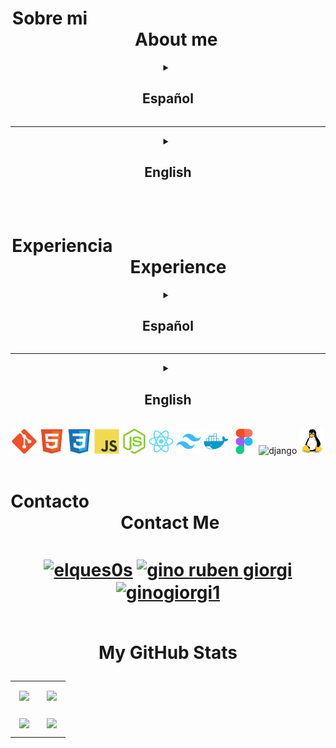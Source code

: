 <h1 align="center">Sobre mi‎ ‎ ‎ ‎ ‎ ‎ ‎ ‎ ‎ ‎ ‎ ‎ ‎ ‎ ‎ ‎ ‎ ‎ ‎ ‎ ‎ ‎ ‎ ‎ ‎ ‎ ‎ ‎ ‎ ‎ ‎‎ ‎ ‎ ‎ ‎ ‎ ‎ ‎ ‎ ‎ ‎ ‎ ‎ ‎ ‎ ‎ ‎ ‎ ‎ ‎ ‎ ‎ ‎ ‎ ‎ ‎ ‎ ‎ ‎ ‎ ‎ ‎  About me </h2>
<details close>
<summary align="center"><h2>Español</h2></summary>
<br>
<div align="center">
Mi nombre completo es Gino Rubén Giorgi, nacido el 7 de enero de 1999. Oriundo de Rosario, Argentina. Apasionado del hardware y el software desde chico. Mis habilidades principales son de JavaScript, pero me gusta experimentar con tecnologías más avanzadas y raras.

Me considero muy perfeccionista, siempre trato de entregar el mejor producto posible, y me interesa escuchar y adquirir opiniones diferentes a la mía.

En mi tiempo libre me gusta experimentar y aprender sobre sistemas operativos, cocinar, y debatir con amigos sobre política, economía y videojuegos. 

En el futuro me veo involucrándome con la inteligencia artificial y desarrollando una tecnología revolucionaria.

En el ámbito personal anhelo conocer culturas diferentes a la mía, como las originarias de Japón o Italia.
</div>

</details>

------------

<details close>
<summary align="center"><h2>English</h2></summary>
<br>
<div align="center">
My full name is Gino Rubén Giorgi, born on January 7, 1999. Originally from Rosario, Argentina. Passionate about hardware and software since childhood. My main skills are JavaScript, but I like to experiment with more advanced and weird technologies.

I consider myself very perfectionist, I always try to deliver the best product possible, and I am interested in listening to and acquiring opinions different from mine.

In my free time I like to experiment and learn about operating systems, cook, and debate with friends about politics, economics, and video games.

In the future I see myself getting involved with artificial intelligence and developing revolutionary technology.

On a personal level, I long to get to know cultures different from mine, such as those originating from Japan or Italy.
</div>

</details>

‎ ‎ 

<h1 align="center">Experiencia‎ ‎ ‎ ‎ ‎ ‎ ‎ ‎ ‎ ‎ ‎ ‎ ‎ ‎ ‎ ‎ ‎ ‎ ‎ ‎ ‎ ‎ ‎ ‎ ‎ ‎ ‎ ‎ ‎ ‎ ‎‎ ‎ ‎ ‎ ‎ ‎ ‎ ‎ ‎ ‎ ‎ ‎ ‎ ‎ ‎ ‎ ‎ ‎ ‎ ‎ ‎ ‎ ‎ ‎ ‎ ‎ ‎  Experience</h2>
<details close>
<summary align="center"><h2>Español</h2></summary>
<br>

- Cursos de programación Full Stack realizados en la plataforma de Platzi https://platzi.com/
- Curso de Python de Coderhouse en https://www.coderhouse.com/
- Titulo en Ingles de Misericordia School of English

</details>

------------

<details close>
<summary align="center"><h2>English</h2></summary>
<br>

- Full Stack programming courses carried out on the Platzi platform https://platzi.com/
- Coderhouse Python Course in https://www.coderhouse.com/
- Degree in English from Misericordia School of English

</details>
‎ 

<div align="center">
  <img src="https://raw.githubusercontent.com/devicons/devicon/master/icons/git/git-original.svg" width="40" height="40" />
  <img src="https://raw.githubusercontent.com/devicons/devicon/master/icons/html5/html5-original.svg" width="40" height="40" />
  <img src="https://raw.githubusercontent.com/devicons/devicon/master/icons/css3/css3-original.svg" width="40" height="40" />
  <img src="https://raw.githubusercontent.com/devicons/devicon/master/icons/javascript/javascript-original.svg" width="40" height="40" />
  <img src="https://raw.githubusercontent.com/devicons/devicon/master/icons/nodejs/nodejs-original.svg" width="40" height="40" />
  <img src="https://raw.githubusercontent.com/devicons/devicon/master/icons/react/react-original.svg" width="40" height="40" />
  <img src="https://raw.githubusercontent.com/devicons/devicon/master/icons/tailwindcss/tailwindcss-plain.svg" width="40" height="40" />
  <img src="https://raw.githubusercontent.com/devicons/devicon/master/icons/docker/docker-plain.svg" width="40" height="40" />
  <img src="https://raw.githubusercontent.com/devicons/devicon/master/icons/figma/figma-original.svg" width="40" height="40" />
  <img src="https://cdn.worldvectorlogo.com/logos/django.svg" alt="django" width="40" height="40"/>
  <img src="https://raw.githubusercontent.com/devicons/devicon/master/icons/linux/linux-original.svg" alt="linux" width="40" height="40"/>
<div/>
‎ ‎ 

<h1 align="center">Contacto‎ ‎ ‎ ‎ ‎ ‎ ‎ ‎ ‎ ‎ ‎ ‎ ‎ ‎ ‎ ‎ ‎ ‎ ‎ ‎ ‎ ‎ ‎ ‎ ‎ ‎ ‎ ‎ ‎ ‎ ‎ ‎ ‎ ‎ ‎ ‎ ‎ ‎ ‎ ‎ ‎ ‎ ‎ ‎ ‎ ‎ ‎ ‎ ‎ ‎ ‎ ‎ ‎ ‎ ‎ ‎ ‎ ‎ ‎ Contact Me<h1/>
<div align="center">
<a href="https://twitter.com/ginogiorgi890" target="blank"><img align="center" src="https://raw.githubusercontent.com/rahuldkjain/github-profile-readme-generator/master/src/images/icons/Social/twitter.svg" alt="elques0s" height="30" width="40" /></a>
<a href="https://linkedin.com/in/gino-ruben-giorgi-307a4926a" target="blank"><img align="center" src="https://raw.githubusercontent.com/rahuldkjain/github-profile-readme-generator/master/src/images/icons/Social/linked-in-alt.svg" alt="gino ruben giorgi" height="30" width="40" /></a>
<a href="https://instagram.com/ginogiorgi1" target="blank"><img align="center" src="https://raw.githubusercontent.com/rahuldkjain/github-profile-readme-generator/master/src/images/icons/Social/instagram.svg" alt="ginogiorgi1" height="30" width="40" /></a>
<div/>
‎ ‎ 
‎ ‎ 
 
<p>My GitHub Stats<p/>

<table>
    <tr>
        <td align="center">
            <img src="https://github-profile-trophy.vercel.app/?username=ginogiorgi&row=3&column=4&no-bg=true&theme=tokyonight"/>
        </td>
        <td align="center">
            <img src="https://github-readme-streak-stats.herokuapp.com/?user=ginogiorgi&theme=tokyonight"/>
        </td> 
    </tr>
    <tr>
        <td align="center">
            <img src="https://github-readme-stats.vercel.app/api?username=ginogiorgi&count_private=true&show_icons=true&theme=tokyonight"/>
        </td>
        <td align="center">
            <img src="https://github-readme-stats.vercel.app/api/top-langs/?username=ginogiorgi&langs_count=10&layout=compact&theme=tokyonight"/>
        </td>
    </tr>
</table>

